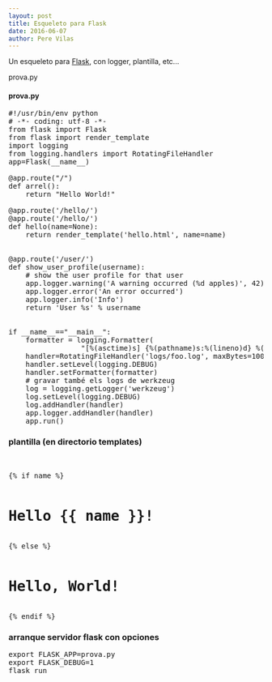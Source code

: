 ```yaml
---           
layout: post
title: Esqueleto para Flask
date: 2016-06-07
author: Pere Vilas
---
```


Un esqueleto para [Flask](http://flask.pocoo.org/Flask), con logger, plantilla, etc...

prova.py
#### prova.py

<pre>
#!/usr/bin/env python
# -*- coding: utf-8 -*-
from flask import Flask
from flask import render_template
import logging
from logging.handlers import RotatingFileHandler
app=Flask(__name__)

@app.route("/")
def arrel():
    return "Hello World!"

@app.route('/hello/')
@app.route('/hello/<name>')
def hello(name=None):
    return render_template('hello.html', name=name)


@app.route('/user/<username>')
def show_user_profile(username):
    # show the user profile for that user
    app.logger.warning('A warning occurred (%d apples)', 42)
    app.logger.error('An error occurred')
    app.logger.info('Info')
    return 'User %s' % username


if __name__=="__main__":
    formatter = logging.Formatter(
                 "[%(asctime)s] {%(pathname)s:%(lineno)d} %(levelname)s - %(message)s")
    handler=RotatingFileHandler('logs/foo.log', maxBytes=10000, backupCount=1)
    handler.setLevel(logging.DEBUG)
    handler.setFormatter(formatter)
    # gravar també els logs de werkzeug
    log = logging.getLogger('werkzeug')
    log.setLevel(logging.DEBUG)
    log.addHandler(handler)
    app.logger.addHandler(handler)
    app.run()
</pre>

### plantilla (en directorio templates)

<pre>
<!doctype html>
<title>Hello from Flask</title>
{% if name %}
  <h1>Hello {{ name }}!</h1>
{% else %}
  <h1>Hello, World!</h1>
{% endif %}
</pre>

### arranque servidor flask con opciones

<pre>
export FLASK_APP=prova.py
export FLASK_DEBUG=1
flask run
</pre>
